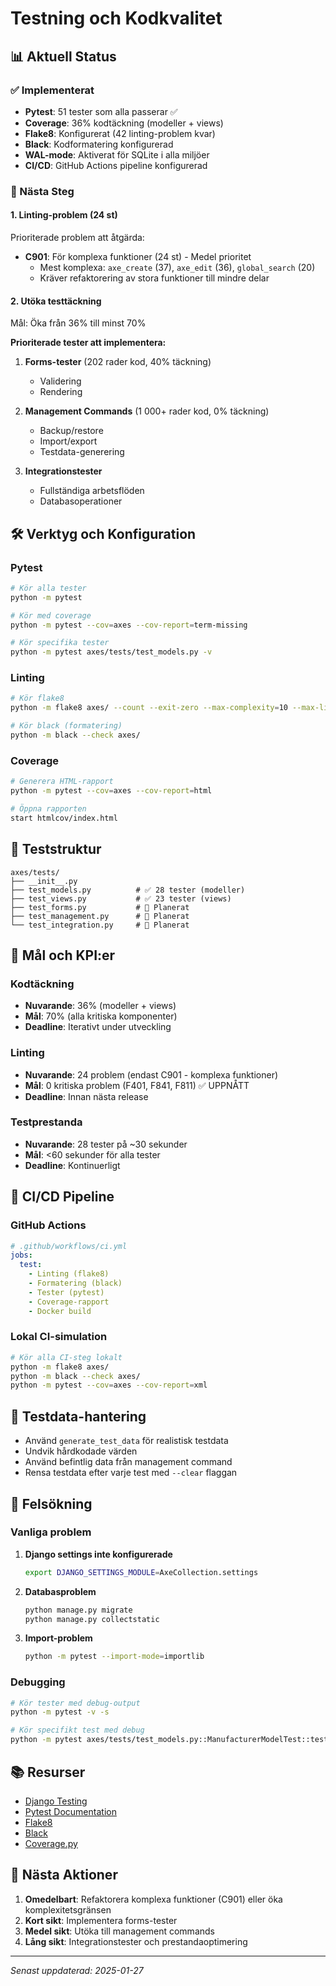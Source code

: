 # Testning och Kodkvalitet

## 📊 Aktuell Status

### ✅ Implementerat
- **Pytest**: 51 tester som alla passerar ✅
- **Coverage**: 36% kodtäckning (modeller + views)
- **Flake8**: Konfigurerat (42 linting-problem kvar)
- **Black**: Kodformatering konfigurerad
- **WAL-mode**: Aktiverat för SQLite i alla miljöer
- **CI/CD**: GitHub Actions pipeline konfigurerad

### 🔧 Nästa Steg

#### 1. Linting-problem (24 st)
Prioriterade problem att åtgärda:
- **C901**: För komplexa funktioner (24 st) - Medel prioritet
  - Mest komplexa: `axe_create` (37), `axe_edit` (36), `global_search` (20)
  - Kräver refaktorering av stora funktioner till mindre delar

#### 2. Utöka testtäckning
Mål: Öka från 36% till minst 70%

**Prioriterade tester att implementera:**
1. **Forms-tester** (202 rader kod, 40% täckning)
   - Validering
   - Rendering
   
2. **Management Commands** (1 000+ rader kod, 0% täckning)
   - Backup/restore
   - Import/export
   - Testdata-generering

3. **Integrationstester**
   - Fullständiga arbetsflöden
   - Databasoperationer

## 🛠️ Verktyg och Konfiguration

### Pytest
```bash
# Kör alla tester
python -m pytest

# Kör med coverage
python -m pytest --cov=axes --cov-report=term-missing

# Kör specifika tester
python -m pytest axes/tests/test_models.py -v
```

### Linting
```bash
# Kör flake8
python -m flake8 axes/ --count --exit-zero --max-complexity=10 --max-line-length=88 --statistics

# Kör black (formatering)
python -m black --check axes/
```

### Coverage
```bash
# Generera HTML-rapport
python -m pytest --cov=axes --cov-report=html

# Öppna rapporten
start htmlcov/index.html
```

## 📁 Teststruktur

```
axes/tests/
├── __init__.py
├── test_models.py          # ✅ 28 tester (modeller)
├── test_views.py           # ✅ 23 tester (views)
├── test_forms.py           # 🔄 Planerat
├── test_management.py      # 🔄 Planerat
└── test_integration.py     # 🔄 Planerat
```

## 🎯 Mål och KPI:er

### Kodtäckning
- **Nuvarande**: 36% (modeller + views)
- **Mål**: 70% (alla kritiska komponenter)
- **Deadline**: Iterativt under utveckling

### Linting
- **Nuvarande**: 24 problem (endast C901 - komplexa funktioner)
- **Mål**: 0 kritiska problem (F401, F841, F811) ✅ UPPNÅTT
- **Deadline**: Innan nästa release

### Testprestanda
- **Nuvarande**: 28 tester på ~30 sekunder
- **Mål**: <60 sekunder för alla tester
- **Deadline**: Kontinuerligt

## 🔄 CI/CD Pipeline

### GitHub Actions
```yaml
# .github/workflows/ci.yml
jobs:
  test:
    - Linting (flake8)
    - Formatering (black)
    - Tester (pytest)
    - Coverage-rapport
    - Docker build
```

### Lokal CI-simulation
```bash
# Kör alla CI-steg lokalt
python -m flake8 axes/
python -m black --check axes/
python -m pytest --cov=axes --cov-report=xml
```

## 📝 Testdata-hantering

- Använd `generate_test_data` för realistisk testdata
- Undvik hårdkodade värden
- Använd befintlig data från management command
- Rensa testdata efter varje test med `--clear` flaggan

## 🔧 Felsökning

### Vanliga problem
1. **Django settings inte konfigurerade**
   ```bash
   export DJANGO_SETTINGS_MODULE=AxeCollection.settings
   ```

2. **Databasproblem**
   ```bash
   python manage.py migrate
   python manage.py collectstatic
   ```

3. **Import-problem**
   ```bash
   python -m pytest --import-mode=importlib
   ```

### Debugging
```bash
# Kör tester med debug-output
python -m pytest -v -s

# Kör specifikt test med debug
python -m pytest axes/tests/test_models.py::ManufacturerModelTest::test_manufacturer_creation -v -s
```

## 📚 Resurser

- [Django Testing](https://docs.djangoproject.com/en/stable/topics/testing/)
- [Pytest Documentation](https://docs.pytest.org/)
- [Flake8](https://flake8.pycqa.org/)
- [Black](https://black.readthedocs.io/)
- [Coverage.py](https://coverage.readthedocs.io/)

## 🚀 Nästa Aktioner

1. **Omedelbart**: Refaktorera komplexa funktioner (C901) eller öka komplexitetsgränsen
2. **Kort sikt**: Implementera forms-tester
3. **Medel sikt**: Utöka till management commands
4. **Lång sikt**: Integrationstester och prestandaoptimering

---

*Senast uppdaterad: 2025-01-27* 